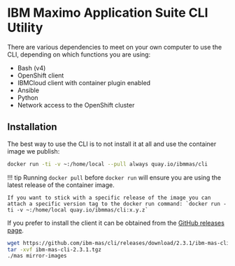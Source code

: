IBM Maximo Application Suite CLI Utility
===============================================================================
There are various dependencies to meet on your own computer to use the CLI, depending on which functions you are using:

- Bash (v4)
- OpenShift client
- IBMCloud client with container plugin enabled
- Ansible
- Python
- Network access to the OpenShift cluster


Installation
-------------------------------------------------------------------------------
The best way to use the CLI is to not install it at all and use the container image we publish:

```bash
docker run -ti -v ~:/home/local --pull always quay.io/ibmmas/cli
```

!!! tip
    Running `docker pull` before `docker run` will ensure you are using the latest release of the container image.

    If you want to stick with a specific release of the image you can attach a specific version tag to the docker run command: `docker run -ti -v ~:/home/local quay.io/ibmmas/cli:x.y.z`

If you prefer to install the client it can be obtained from the [GitHub releases page](https://github.com/ibm-mas/cli/releases).

```bash
wget https://github.com/ibm-mas/cli/releases/download/2.3.1/ibm-mas-cli-2.3.1.tgz
tar -xvf ibm-mas-cli-2.3.1.tgz
./mas mirror-images
```